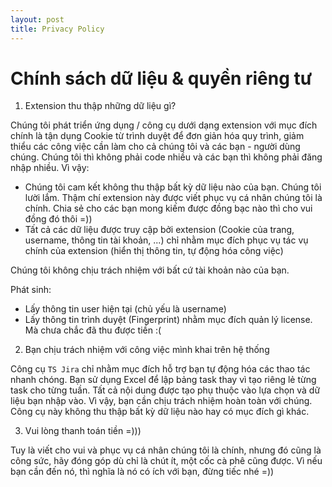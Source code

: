 ```yaml
---
layout: post
title: Privacy Policy
---
```


# Chính sách dữ liệu & quyền riêng tư

1. Extension thu thập những dữ liệu gì?

Chúng tôi phát triển ứng dụng / công cụ dưới dạng extension với mục đích chính là tận dụng Cookie từ trình duyệt để đơn giản hóa quy trình, giảm thiểu các công việc cần làm cho cả chúng tôi và các bạn - người dùng chúng. Chúng tôi thì không phải code nhiều và các bạn thì không phải đăng nhập nhiều. Vì vậy:

- Chúng tôi cam kết không thu thập bất kỳ dữ liệu nào của bạn. Chúng tôi lười lắm. Thậm chí extension này được viết phục vụ cá nhân chúng tôi là chính. Chia sẻ cho các bạn mong kiếm được đồng bạc nào thì cho vui đồng đó thôi =))
- Tất cả các dữ liệu được truy cập bởi extension (Cookie của trang, username, thông tin tài khoản, ...) chỉ nhằm mục đích phục vụ tác vụ chính của extension (hiển thị thông tin, tự động hóa công việc)

Chúng tôi không chịu trách nhiệm với bất cứ tài khoản nào của bạn.

Phát sinh:

- Lấy thông tin user hiện tại (chủ yếu là username)
- Lấy thông tin trình duyệt (Fingerprint) nhằm mục đích quản lý license. Mà chưa chắc đã thu được tiền :(

2. Bạn chịu trách nhiệm với công việc mình khai trên hệ thống

Công cụ `TS Jira` chỉ nhằm mục đích hỗ trợ bạn tự động hóa các thao tác nhanh chóng.
Bạn sử dụng Excel để lập bảng task thay vì tạo riêng lẻ từng task cho từng tuần.
Tất cả nội dung được tạo phụ thuộc vào lựa chọn và dữ liệu bạn nhập vào.
Vì vậy, bạn cần chịu trách nhiệm hoàn toàn với chúng.
Công cụ này không thu thập bất kỳ dữ liệu nào hay có mục đích gì khác.

3. Vui lòng thanh toán tiền =)))

Tuy là viết cho vui và phục vụ cá nhân chúng tôi là chính, nhưng đó cũng là công sức, hãy đóng góp dù chỉ là chút ít, một cốc cà phê cũng được.
Vì nếu bạn cần đến nó, thì nghĩa là nó có ích với bạn, đừng tiếc nhé =))
